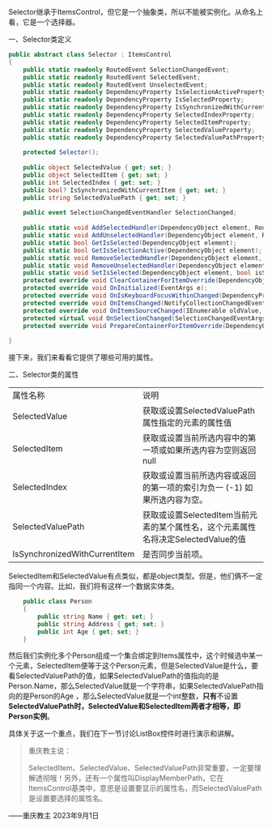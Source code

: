 Selector继承于ItemsControl，但它是一个抽象类，所以不能被实例化。从命名上看，它是一个选择器。

一、Selector类定义

```cs
public abstract class Selector : ItemsControl
{
    public static readonly RoutedEvent SelectionChangedEvent;
    public static readonly RoutedEvent SelectedEvent;
    public static readonly RoutedEvent UnselectedEvent;
    public static readonly DependencyProperty IsSelectionActiveProperty;
    public static readonly DependencyProperty IsSelectedProperty;
    public static readonly DependencyProperty IsSynchronizedWithCurrentItemProperty;
    public static readonly DependencyProperty SelectedIndexProperty;
    public static readonly DependencyProperty SelectedItemProperty;
    public static readonly DependencyProperty SelectedValueProperty;
    public static readonly DependencyProperty SelectedValuePathProperty;
 
    protected Selector();
 
    public object SelectedValue { get; set; }
    public object SelectedItem { get; set; }
    public int SelectedIndex { get; set; }
    public bool? IsSynchronizedWithCurrentItem { get; set; }
    public string SelectedValuePath { get; set; }
 
    public event SelectionChangedEventHandler SelectionChanged;
 
    public static void AddSelectedHandler(DependencyObject element, RoutedEventHandler handler);
    public static void AddUnselectedHandler(DependencyObject element, RoutedEventHandler handler);
    public static bool GetIsSelected(DependencyObject element);
    public static bool GetIsSelectionActive(DependencyObject element);
    public static void RemoveSelectedHandler(DependencyObject element, RoutedEventHandler handler);
    public static void RemoveUnselectedHandler(DependencyObject element, RoutedEventHandler handler);
    public static void SetIsSelected(DependencyObject element, bool isSelected);
    protected override void ClearContainerForItemOverride(DependencyObject element, object item);
    protected override void OnInitialized(EventArgs e);
    protected override void OnIsKeyboardFocusWithinChanged(DependencyPropertyChangedEventArgs e);
    protected override void OnItemsChanged(NotifyCollectionChangedEventArgs e);
    protected override void OnItemsSourceChanged(IEnumerable oldValue, IEnumerable newValue);
    protected virtual void OnSelectionChanged(SelectionChangedEventArgs e);
    protected override void PrepareContainerForItemOverride(DependencyObject element, object item);
 
}
```

接下来，我们来看看它提供了哪些可用的属性。

二、Selector类的属性

|                               |                                                       |
| ----------------------------- | ----------------------------------------------------- |
| 属性名称                          | 说明                                                    |
| SelectedValue                 | 获取或设置SelectedValuePath属性指定的元素的属性值                     |
| SelectedItem                  | 获取或设置当前所选内容中的第一项或如果所选内容为空则返回 null                     |
| SelectedIndex                 | 获取或设置当前所选内容或返回的第一项的索引为负一 (-1) 如果所选内容为空。               |
| SelectedValuePath             | 获取或设置SelectedItem当前元素的某个属性名，这个元素属性名将决定SelectedValue的值 |
| IsSynchronizedWithCurrentItem | 是否同步当前项。                                              |

SelectedItem和SelectedValue有点类似，都是object类型。但是，他们俩不一定指同一个内容。比如，我们将有这样一个数据实体类。

```cs
    public class Person
    {
        public string Name { get; set; }
        public string Address { get; set; }
        public int Age { get; set; }
    }
```

然后我们实例化多个Person组成一个集合绑定到Items属性中，这个时候选中某一个元素，SelectedItem便等于这个Person元素，但是SelectedValue是什么，要看SelectedValuePath的值，如果SelectedValuePath的值指向的是Person.Name，那么SelectedValue就是一个字符串，如果SelectedValuePath指向的是Person的Age ，那么SelectedValue就是一个int整数，**只有**不设置**SelectedValuePath时，SelectedValue和SelectedItem两者才相等，即Person实例**。

具体关于这一个重点，我们在下一节讨论ListBox控件时进行演示和讲解。

> 重庆教主说：
> 
> SelectedItem、SelectedValue、SelectedValuePath非常重要，一定要理解透彻哦！另外，还有一个属性叫DisplayMemberPath，它在ItemsControl基类中，意思是设置要显示的属性名，而SelectedValuePath是设置要选择的属性名。

——重庆教主 2023年9月1日